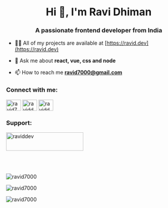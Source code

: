 <h1 align="center">Hi 👋, I'm Ravi Dhiman</h1>
<h3 align="center">A passionate frontend developer from India</h3>

- 👨‍💻 All of my projects are available at [https://ravid.dev](https://ravid.dev)

- 💬 Ask me about **react, vue, css and node**

- 📫 How to reach me **ravid7000@gmail.com**



<h3 align="left">Connect with me:</h3>
<p align="left">
<a href="https://codepen.io/ravid7000" target="blank"><img align="center" src="https://cdn.jsdelivr.net/npm/simple-icons@3.0.1/icons/codepen.svg" alt="ravid7000" height="30" width="40" /></a>
<a href="https://twitter.com/raviddev" target="blank"><img align="center" src="https://cdn.jsdelivr.net/npm/simple-icons@3.0.1/icons/twitter.svg" alt="raviddev" height="30" width="40" /></a>
<a href="https://linkedin.com/in/raviddev" target="blank"><img align="center" src="https://cdn.jsdelivr.net/npm/simple-icons@3.0.1/icons/linkedin.svg" alt="raviddev" height="30" width="40" /></a>
</p>

<h3>Support:</h3>
<p>
  <a href="https://www.buymeacoffee.com/raviddev">
    <img src="https://cdn.buymeacoffee.com/buttons/v2/default-yellow.png" height="50" width="210" alt="raviddev" /></a>
</p><br><br>

<p>
  <img src="https://github-readme-stats.vercel.app/api/top-langs?username=ravid7000&show_icons=true&locale=en&layout=compact" alt="ravid7000" />
</p>
<p>
  <img src="https://github-readme-stats.vercel.app/api?username=ravid7000&show_icons=true&locale=en" alt="ravid7000" />
</p>
<p>
  <img src="https://github-readme-streak-stats.herokuapp.com/?user=ravid7000&" alt="ravid7000" />
</p>
